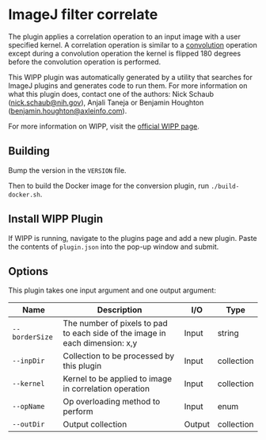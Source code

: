 # ImageJ filter correlate

The plugin applies a correlation operation to an input image with a user 
specified kernel. A correlation operation is similar to a 
[convolution](https://en.wikipedia.org/wiki/Convolution) operation except during
a convolution operation the kernel is flipped 180 degrees before the convolution
operation is performed.

This WIPP plugin was automatically generated by a utility that searches for
ImageJ plugins and generates code to run them. For more information on what this
plugin does, contact one of the authors: Nick Schaub (nick.schaub@nih.gov), 
Anjali Taneja or Benjamin Houghton (benjamin.houghton@axleinfo.com).

For more information on WIPP, visit the [official WIPP page](https://isg.nist.gov/deepzoomweb/software/wipp).

## Building

Bump the version in the `VERSION` file.

Then to build the Docker image for the conversion plugin, run
`./build-docker.sh`.

## Install WIPP Plugin

If WIPP is running, navigate to the plugins page and add a new plugin.
Paste the contents of `plugin.json` into the pop-up window and submit.

## Options

This plugin takes one input argument and one output argument:

| Name           | Description                                                                  | I/O    | Type       |
| -------------- | ---------------------------------------------------------------------------- | ------ | ---------- |
| `--borderSize` | The number of pixels to pad to each side of the image in each dimension: x,y | Input  | string     |
| `--inpDir`     | Collection to be processed by this plugin                                    | Input  | collection |
| `--kernel`     | Kernel to be applied to image in correlation operation                       | Input  | collection |
| `--opName`     | Op overloading method to perform                                             | Input  | enum       |
| `--outDir`     | Output collection                                                            | Output | collection |

